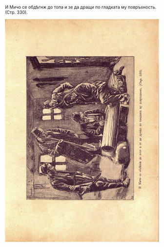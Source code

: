 ﻿И Мичо се обдѣгнж до топа и зе да дращи по гладката му повръхность. (Стр. 330).

![original](../images/370.jpg)

